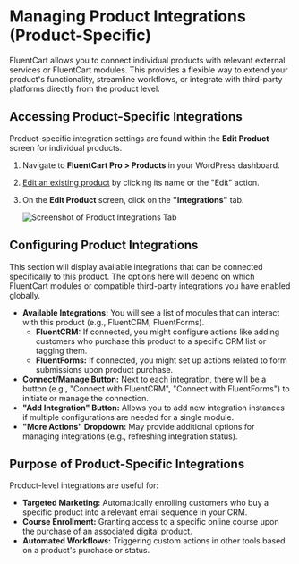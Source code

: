  # Managing Product Integrations (Product-Specific)

FluentCart allows you to connect individual products with relevant external services or FluentCart modules. This provides a flexible way to extend your product's functionality, streamline workflows, or integrate with third-party platforms directly from the product level.

## Accessing Product-Specific Integrations

Product-specific integration settings are found within the **Edit Product** screen for individual products.

1.  Navigate to **FluentCart Pro > Products** in your WordPress dashboard.
2.  [Edit an existing product](/guide/product-types-creation/product-list-overview) by clicking its name or the "Edit" action.
3.  On the **Edit Product** screen, click on the **"Integrations"** tab.

    ![Screenshot of Product Integrations Tab](/images/product-types-creation/managing-product-integration/Product-Integration.png)

## Configuring Product Integrations

This section will display available integrations that can be connected specifically to this product. The options here will depend on which FluentCart modules or compatible third-party integrations you have enabled globally.

* **Available Integrations:** You will see a list of modules that can interact with this product (e.g., FluentCRM, FluentForms).
    * **FluentCRM:** If connected, you might configure actions like adding customers who purchase this product to a specific CRM list or tagging them.
    * **FluentForms:** If connected, you might set up actions related to form submissions upon product purchase.
* **Connect/Manage Button:** Next to each integration, there will be a button (e.g., "Connect with FluentCRM", "Connect with FluentForms") to initiate or manage the connection.
* **"Add Integration" Button:** Allows you to add new integration instances if multiple configurations are needed for a single module.
* **"More Actions" Dropdown:** May provide additional options for managing integrations (e.g., refreshing integration status).

## Purpose of Product-Specific Integrations

Product-level integrations are useful for:

* **Targeted Marketing:** Automatically enrolling customers who buy a specific product into a relevant email sequence in your CRM.
* **Course Enrollment:** Granting access to a specific online course upon the purchase of an associated digital product.
* **Automated Workflows:** Triggering custom actions in other tools based on a product's purchase or status.

